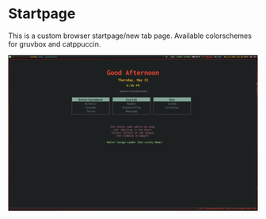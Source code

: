 # Startpage

This is a custom browser startpage/new tab page.
Available colorschemes for gruvbox and catppuccin.

![Startpage screen preview01](images/screenshot.png)
